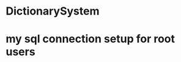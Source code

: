 # DictionarySystem

# my sql connection setup for root users
<!-- ALTER USER 'root'@'localhost' IDENTIFIED WITH mysql_native_password BY '12345678';
flush privileges; -->
